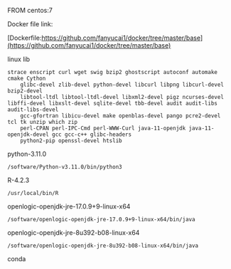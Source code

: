 FROM centos:7

Docker file link:

[Dockerfile:https://github.com/fanyucai1/docker/tree/master/base](https://github.com/fanyucai1/docker/tree/master/base)

linux lib
```{.cs}
strace enscript curl wget swig bzip2 ghostscript autoconf automake cmake Cython
    glibc-devel zlib-devel python-devel libcurl libpng libcurl-devel bzip2-devel
    libtool-ltdl libtool-ltdl-devel libxml2-devel pigz ncurses-devel libffi-devel libxslt-devel sqlite-devel tbb-devel audit audit-libs audit-libs-devel
    gcc-gfortran libicu-devel make openblas-devel pango pcre2-devel tcl tk unzip which zip
    perl-CPAN perl-IPC-Cmd perl-WWW-Curl java-11-openjdk java-11-openjdk-devel gcc gcc-c++ glibc-headers
    python2-pip openssl-devel htslib
```

python-3.11.0
```{.cs}
/software/Python-v3.11.0/bin/python3
```

R-4.2.3
```{.cs}
/usr/local/bin/R
```
openlogic-openjdk-jre-17.0.9+9-linux-x64
```{.cs}
/software/openlogic-openjdk-jre-17.0.9+9-linux-x64/bin/java
```
openlogic-openjdk-jre-8u392-b08-linux-x64
```{.cs}
/software/openlogic-openjdk-jre-8u392-b08-linux-x64/bin/java
```

conda